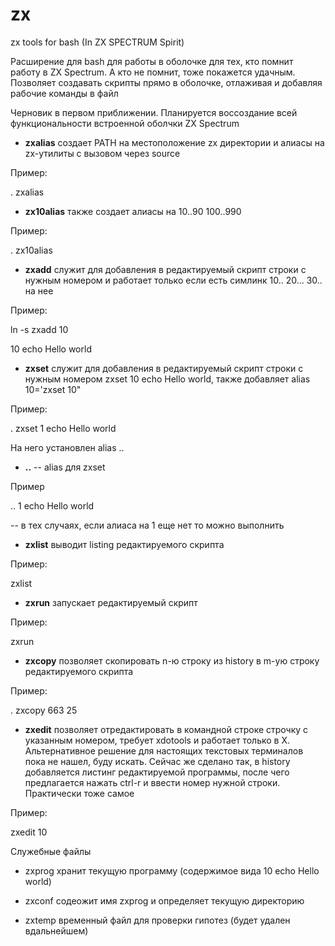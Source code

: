 # zx
zx tools for bash (In ZX SPECTRUM Spirit)

Расширение для bash для работы в оболочке для тех, кто помнит работу в ZX Spectrum. 
А кто не помнит, тоже покажется удачным.
Позволяет создавать скрипты прямо в оболочке, отлаживая и добавляя рабочие команды в файл

Черновик в первом приближении. Планируется воссоздание всей функциональности встроенной оболчки ZX Spectrum

* **zxalias** создает PATH на местоположение zx директории и алиасы на zx-утилиты с вызовом через source

Пример: 

. zxalias


* **zx10alias** также создает алиасы на 10..90 100..990

Пример:

. zx10alias


* **zxadd** служит для добавления в редактируемый скрипт строки с нужным номером и работает только если есть симлинк 10.. 20... 30.. на нее

Пример:

ln -s zxadd 10

10 echo Hello world


* **zxset** служит для добавления в редактируемый скрипт строки с нужным номером zxset 10 echo Hello world, также добавляет alias 10='zxset 10"

Пример:

. zxset 1 echo Hello world

На него установлен alias .. 


* **..** -- alias для zxset

Пример 

.. 1 echo Hello world

-- в тех случаях,  если алиаса на 1 еще нет то можно выполнить


* **zxlist** выводит listing редактируемого скрипта

Пример:

zxlist


* **zxrun** запускает редактируемый скрипт

Пример:

zxrun


* **zxcopy** позволяет скопировать n-ю строку из history в m-ую строку редактируемого скрипта

Пример:

. zxcopy 663 25


* **zxedit** позволяет отредактировать в командной строке строчку с указанным номером, требует xdotools и работает только в X. Альтернативное решение для настоящих текстовых терминалов пока не нашел, буду искать. Сейчас же сделано так, в history добавляется листинг редактируемой программы, после чего предлагается нажать ctrl-r и ввести номер нужной строки. Практически тоже самое

Пример:

zxedit 10


Служебные файлы

* zxprog хранит текущую программу (содержимое вида 10 echo Hello world)

* zxconf содеожит имя zxprog и определяет текущую директорию

* zxtemp временный файл для проверки гипотез (будет удален вдальнейшем)

